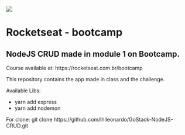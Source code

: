 <img max-width:600px src="https://upload.wikimedia.org/wikipedia/commons/thumb/d/d9/Node.js_logo.svg/1200px-Node.js_logo.svg.png">

<h1>Rocketseat - bootcamp</h1>

<h2>NodeJS CRUD made in module 1 on Bootcamp.</h2>

<p>Course available at: https://rocketseat.com.br/bootcamp</p>

<p>This repository contains the app made in class and the challenge.</p>

<p>Available Libs: </p>
<ul>
<li>yarn add express</li>
<li>yarn add nodemon</li>
</ul>

<p>For clone: git clone https://github.com/lhlleonardo/GoStack-NodeJS-CRUD.git</p>